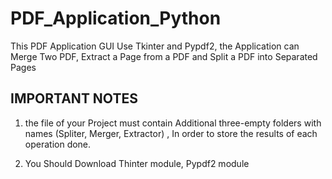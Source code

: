 # PDF_Application_Python
This PDF Application GUI Use Tkinter
and Pypdf2, the Application can Merge
Two PDF, Extract a Page from a PDF
and Split a PDF into Separated Pages

## IMPORTANT NOTES
1) the file of your Project must contain Additional three-empty folders with names (Spliter, Merger, Extractor)
, In order to store the results of each operation done.

2) You Should Download Thinter module, Pypdf2 module
